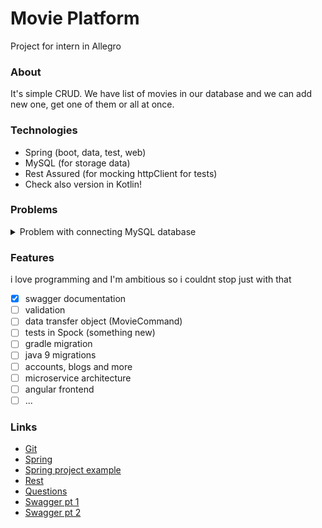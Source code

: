 # Movie Platform
Project for intern in Allegro

### About
It's simple CRUD. We have list of movies in our database and we can add new one, get one of them or all at once.

### Technologies

- Spring (boot, data, test, web)
- MySQL (for storage data)
- Rest Assured (for mocking httpClient for tests)
- Check also version in Kotlin!

### Problems
<details>
  <summary>Problem with connecting MySQL database</summary>
    - Problem: Error creating bean 'entityManagerFactory'
    - Source: java 9 probably
    - Solve: Still not, staying in java 8 for right now
</details>

### Features
i love programming and I'm ambitious so i couldnt stop just with that
- [x] swagger documentation
- [ ] validation
- [ ] data transfer object (MovieCommand)
- [ ] tests in Spock (something new)
- [ ] gradle migration
- [ ] java 9 migrations
- [ ] accounts, blogs and more
- [ ] microservice architecture
- [ ] angular frontend
- [ ] ...

### Links
- [Git](https://git-scm.com)
- [Spring](https://spring.io)
- [Spring project example](https://github.com/spring-projects/spring-petclinic)
- [Rest](http://www.restapitutorial.com)
- [Questions](https://stackoverflow.com)
- [Swagger pt 1](https://swagger.io/specification/)
- [Swagger pt 2](http://www.baeldung.com/swagger-2-documentation-for-spring-rest-api)
